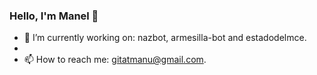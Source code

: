 ### Hello, I'm Manel 👋

- 🔭 I’m currently working on: nazbot, armesilla-bot and estadodelmce.
- 
- 📫 How to reach me: gitatmanu@gmail.com.


<!--
**gitatmanu/gitatmanu** is a ✨ _special_ ✨ repository because its `README.md` (this file) appears on your GitHub profile.

Here are some ideas to get you started:

- 🔭 I’m currently working on ...
- 🌱 I’m currently learning ...
- 👯 I’m looking to collaborate on ...
- 🤔 I’m looking for help with ...
- 💬 Ask me about ...
- 📫 How to reach me: ...
- 😄 Pronouns: ...
- ⚡ Fun fact: ...
-->
